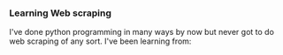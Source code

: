 ### Learning Web scraping
I've done python programming in many ways by now but never got to do web scraping of any sort.
I've been learning from:
